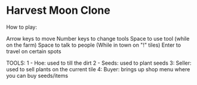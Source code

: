 # Harvest Moon Clone

How to play:

Arrow keys to move
Number keys to change tools
Space to use tool (while on the farm)
Space to talk to people (While in town on "!" tiles)
Enter to travel on certain spots

TOOLS:
1 - Hoe: used to till the dirt
2 - Seeds: used to plant seeds
3: Seller: used to sell plants on the current tile
4: Buyer: brings up shop menu where you can buy seeds/items
